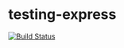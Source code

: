 # testing-express

[![Build Status](https://travis-ci.org/iobg/testing-express.svg?branch=master)](https://travis-ci.org/iobg/testing-express)
